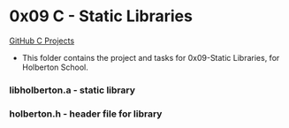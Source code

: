 # 0x09 C - Static Libraries

[GitHub C Projects](https://github.com/Jilroge7/holbertonschool-low_level_programming.git)

* This folder contains the project and tasks for 0x09-Static Libraries, for Holberton School.
### libholberton.a - static library
### holberton.h - header file for library
